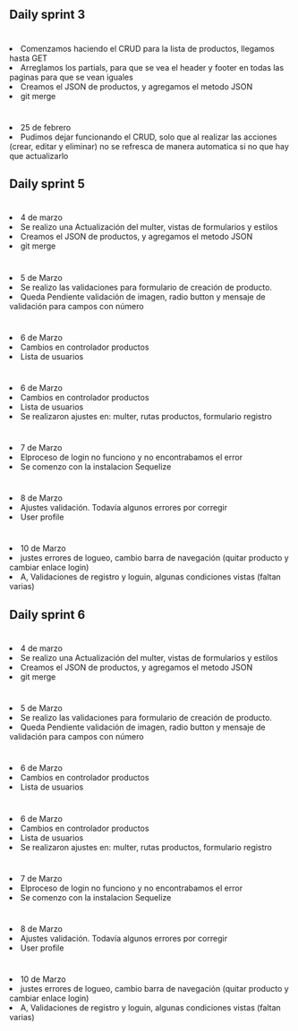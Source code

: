 ## Daily sprint 3

# <ul>
<li>Comenzamos haciendo el CRUD para la lista de productos, llegamos hasta GET</li>
<li>Arreglamos los partials, para que se vea el header y footer en todas las paginas para que se vean iguales</li>
<li>Creamos el JSON de productos, y agregamos el metodo JSON</li>
<li>git merge</li>
</ul>

# <ul>
<li>25 de febrero</li>
<li>Pudimos dejar funcionando el CRUD, solo que al realizar las acciones (crear, editar y eliminar) no se refresca de manera automatica si no que hay que actualizarlo</li>

## Daily sprint 5

# <ul>
<li>4 de marzo</li>
<li>Se realizo una Actualización del multer, vistas de formularios y estilos</li>
<li>Creamos el JSON de productos, y agregamos el metodo JSON</li>
<li>git merge</li>
</ul>

# <ul>
<li>5 de Marzo</li>
<li>Se realizo las validaciones para formulario de creación de producto.</li>
<li>Queda Pendiente validación de imagen, radio button y mensaje de validación para campos con número</li>


# <ul>
<li>6 de Marzo</li>
<li>Cambios en controlador productos</li>
<li>Lista de usuarios</li>


# <ul>
<li>6 de Marzo</li>
<li>Cambios en controlador productos</li>
<li>Lista de usuarios</li>
<li>Se realizaron ajustes en: multer, rutas productos, formulario registro</li>


# <ul>
<li>7 de Marzo</li>
<li>Elproceso de login no funciono y no encontrabamos el error</li>
<li>Se comenzo con la instalacion Sequelize</li>

# <ul>
<li>8 de Marzo</li>
<li>Ajustes validación. Todavía algunos errores por corregir</li>
<li>User profile</li>


# <ul>
<li>10 de Marzo</li>
<li>justes errores de logueo, cambio barra de navegación (quitar producto y cambiar enlace login)</li>
<li>A, Validaciones de registro y loguin, algunas condiciones vistas (faltan varias)</li>

## Daily sprint 6

# <ul>
<li>4 de marzo</li>
<li>Se realizo una Actualización del multer, vistas de formularios y estilos</li>
<li>Creamos el JSON de productos, y agregamos el metodo JSON</li>
<li>git merge</li>
</ul>

# <ul>
<li>5 de Marzo</li>
<li>Se realizo las validaciones para formulario de creación de producto.</li>
<li>Queda Pendiente validación de imagen, radio button y mensaje de validación para campos con número</li>


# <ul>
<li>6 de Marzo</li>
<li>Cambios en controlador productos</li>
<li>Lista de usuarios</li>


# <ul>
<li>6 de Marzo</li>
<li>Cambios en controlador productos</li>
<li>Lista de usuarios</li>
<li>Se realizaron ajustes en: multer, rutas productos, formulario registro</li>


# <ul>
<li>7 de Marzo</li>
<li>Elproceso de login no funciono y no encontrabamos el error</li>
<li>Se comenzo con la instalacion Sequelize</li>

# <ul>
<li>8 de Marzo</li>
<li>Ajustes validación. Todavía algunos errores por corregir</li>
<li>User profile</li>


# <ul>
<li>10 de Marzo</li>
<li>justes errores de logueo, cambio barra de navegación (quitar producto y cambiar enlace login)</li>
<li>A, Validaciones de registro y loguin, algunas condiciones vistas (faltan varias)</li>



